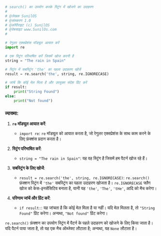 
```python
# search() का उपयोग करके स्ट्रिंग में खोजने का उदाहरण
#
# @लेखक SunilOS  
# @संस्करण 1.0
# @कॉपीराइट (c) SunilOS  
# @वेबसाइट www.SunilOs.com
#

# रेगुलर एक्सप्रेशंस मॉड्यूल आयात करें
import re

# एक स्ट्रिंग परिभाषित करें जिसमें खोज करनी है
string = "The rain in Spain"

# स्ट्रिंग में सबस्ट्रिंग 'the' का पहला उदाहरण खोजें
result = re.search('the', string, re.IGNORECASE)

# जांचें कि कोई मेल मिला है और उपयुक्त संदेश प्रिंट करें
if result:
    print("String Found")
else:
    print("Not found")
```

### व्याख्या:

1. **`re` मॉड्यूल आयात करें**:
   - `import re`: `re` मॉड्यूल को आयात करता है, जो रेगुलर एक्सप्रेशंस के साथ काम करने के लिए फ़ंक्शंस प्रदान करता है।

2. **स्ट्रिंग परिभाषित करें**:
   - `string = "The rain in Spain"`: यह वह स्ट्रिंग है जिसमें हम पैटर्न खोज रहे हैं।

3. **सबस्ट्रिंग के लिए खोजें**:
   - `result = re.search('the', string, re.IGNORECASE)`: `re.search()` फ़ंक्शन स्ट्रिंग में `'the'` सबस्ट्रिंग का पहला उदाहरण खोजता है। `re.IGNORECASE` फ्लैग खोज को केस-इनसेंसिटिव बनाता है, यानी यह `'the'`, `'The'`, `'tHe'`, आदि को मैच करेगा।

4. **परिणाम जांचें और प्रिंट करें**:
   - `if result:`: यह जांचता है कि कोई मेल मिला है या नहीं। यदि मेल मिलता है, तो `"String Found"` प्रिंट करेगा। अन्यथा, `"Not found"` प्रिंट करेगा।

`re.search()` फ़ंक्शन का उपयोग स्ट्रिंग में पैटर्न के पहले उदाहरण को खोजने के लिए किया जाता है। यदि पैटर्न पाया जाता है, तो यह एक मैच ऑब्जेक्ट लौटाता है; अन्यथा, यह `None` लौटाता है।

